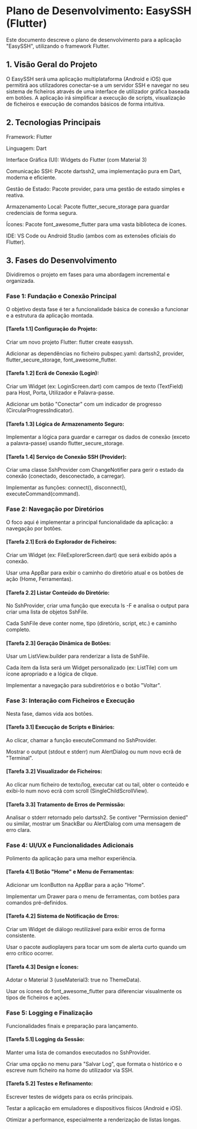 # Plano de Desenvolvimento: EasySSH (Flutter)
Este documento descreve o plano de desenvolvimento para a aplicação "EasySSH", utilizando o framework Flutter.

## 1. Visão Geral do Projeto
O EasySSH será uma aplicação multiplataforma (Android e iOS) que permitirá aos utilizadores conectar-se a um servidor SSH e navegar no seu sistema de ficheiros através de uma interface de utilizador gráfica baseada em botões. A aplicação irá simplificar a execução de scripts, visualização de ficheiros e execução de comandos básicos de forma intuitiva.

## 2. Tecnologias Principais
Framework: Flutter

Linguagem: Dart

Interface Gráfica (UI): Widgets do Flutter (com Material 3)

Comunicação SSH: Pacote dartssh2, uma implementação pura em Dart, moderna e eficiente.

Gestão de Estado: Pacote provider, para uma gestão de estado simples e reativa.

Armazenamento Local: Pacote flutter_secure_storage para guardar credenciais de forma segura.

Ícones: Pacote font_awesome_flutter para uma vasta biblioteca de ícones.

IDE: VS Code ou Android Studio (ambos com as extensões oficiais do Flutter).

## 3. Fases do Desenvolvimento
Dividiremos o projeto em fases para uma abordagem incremental e organizada.

### Fase 1: Fundação e Conexão Principal
O objetivo desta fase é ter a funcionalidade básica de conexão a funcionar e a estrutura da aplicação montada.

#### [Tarefa 1.1] Configuração do Projeto:

Criar um novo projeto Flutter: flutter create easyssh.

Adicionar as dependências no ficheiro pubspec.yaml: dartssh2, provider, flutter_secure_storage, font_awesome_flutter.

#### [Tarefa 1.2] Ecrã de Conexão (Login):

Criar um Widget (ex: LoginScreen.dart) com campos de texto (TextField) para Host, Porta, Utilizador e Palavra-passe.

Adicionar um botão "Conectar" com um indicador de progresso (CircularProgressIndicator).

#### [Tarefa 1.3] Lógica de Armazenamento Seguro:

Implementar a lógica para guardar e carregar os dados de conexão (exceto a palavra-passe) usando flutter_secure_storage.

#### [Tarefa 1.4] Serviço de Conexão SSH (Provider):

Criar uma classe SshProvider com ChangeNotifier para gerir o estado da conexão (conectado, desconectado, a carregar).

Implementar as funções: connect(), disconnect(), executeCommand(command).

### Fase 2: Navegação por Diretórios
O foco aqui é implementar a principal funcionalidade da aplicação: a navegação por botões.

#### [Tarefa 2.1] Ecrã do Explorador de Ficheiros:

Criar um Widget (ex: FileExplorerScreen.dart) que será exibido após a conexão.

Usar uma AppBar para exibir o caminho do diretório atual e os botões de ação (Home, Ferramentas).

#### [Tarefa 2.2] Listar Conteúdo do Diretório:

No SshProvider, criar uma função que executa ls -F e analisa o output para criar uma lista de objetos SshFile.

Cada SshFile deve conter nome, tipo (diretório, script, etc.) e caminho completo.

#### [Tarefa 2.3] Geração Dinâmica de Botões:

Usar um ListView.builder para renderizar a lista de SshFile.

Cada item da lista será um Widget personalizado (ex: ListTile) com um ícone apropriado e a lógica de clique.

Implementar a navegação para subdiretórios e o botão "Voltar".

### Fase 3: Interação com Ficheiros e Execução
Nesta fase, damos vida aos botões.

#### [Tarefa 3.1] Execução de Scripts e Binários:

Ao clicar, chamar a função executeCommand no SshProvider.

Mostrar o output (stdout e stderr) num AlertDialog ou num novo ecrã de "Terminal".

#### [Tarefa 3.2] Visualizador de Ficheiros:

Ao clicar num ficheiro de texto/log, executar cat ou tail, obter o conteúdo e exibi-lo num novo ecrã com scroll (SingleChildScrollView).

#### [Tarefa 3.3] Tratamento de Erros de Permissão:

Analisar o stderr retornado pelo dartssh2. Se contiver "Permission denied" ou similar, mostrar um SnackBar ou AlertDialog com uma mensagem de erro clara.

### Fase 4: UI/UX e Funcionalidades Adicionais
Polimento da aplicação para uma melhor experiência.

#### [Tarefa 4.1] Botão "Home" e Menu de Ferramentas:

Adicionar um IconButton na AppBar para a ação "Home".

Implementar um Drawer para o menu de ferramentas, com botões para comandos pré-definidos.

#### [Tarefa 4.2] Sistema de Notificação de Erros:

Criar um Widget de diálogo reutilizável para exibir erros de forma consistente.

Usar o pacote audioplayers para tocar um som de alerta curto quando um erro crítico ocorrer.

#### [Tarefa 4.3] Design e Ícones:

Adotar o Material 3 (useMaterial3: true no ThemeData).

Usar os ícones do font_awesome_flutter para diferenciar visualmente os tipos de ficheiros e ações.

### Fase 5: Logging e Finalização
Funcionalidades finais e preparação para lançamento.

#### [Tarefa 5.1] Logging da Sessão:

Manter uma lista de comandos executados no SshProvider.

Criar uma opção no menu para "Salvar Log", que formata o histórico e o escreve num ficheiro na home do utilizador via SSH.

#### [Tarefa 5.2] Testes e Refinamento:

Escrever testes de widgets para os ecrãs principais.

Testar a aplicação em emuladores e dispositivos físicos (Android e iOS).

Otimizar a performance, especialmente a renderização de listas longas.
